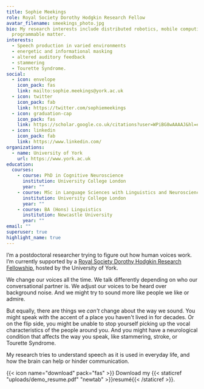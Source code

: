```yaml
---
title: Sophie Meekings
role: Royal Society Dorothy Hodgkin Research Fellow
avatar_filename: smeekings_photo.jpg
bio: My research interests include distributed robotics, mobile computing and
  programmable matter.
interests:
  - Speech production in varied environments
  - energetic and informational masking
  - altered auditory feedback
  - stammering
  - Tourette Syndrome.
social:
  - icon: envelope
    icon_pack: fas
    link: mailto:sophie.meekings@york.ac.uk
  - icon: twitter
    icon_pack: fab
    link: https://twitter.com/sophiemeekings
  - icon: graduation-cap
    icon_pack: fas
    link: https://scholar.google.co.uk/citations?user=WPiBG8wAAAAJ&hl=en
  - icon: linkedin
    icon_pack: fab
    link: https://www.linkedin.com/
organizations:
  - name: University of York
    url: https://www.york.ac.uk
education:
  courses:
    - course: PhD in Cognitive Neuroscience
      institution: University College London
      year: ""
    - course: MSc in Language Sciences with Linguistics and Neuroscience
      institution: University College London
      year: ""
    - course: BA (Hons) Linguistics
      institution: Newcastle University
      year: ""
email: ""
superuser: true
highlight_name: true
---
```

I’m a postdoctoral researcher trying to figure out how human voices work. I’m currently supported by a [Royal Society Dorothy Hodgkin Research Fellowship](https://royalsociety.org/news/2021/09/royal-society-announces-dorothy-hodgkin-fellows-2021/), hosted by the University of York.

We change our voices all the time. We talk differently depending on who our conversational partner is. We adjust our voices to be heard over background noise. And we might try to sound more like people we like or admire. 

But equally, there are things we *can't* change about the way we sound. You might speak with the accent of a place you haven't lived in for decades. Or on the flip side, you might be unable to stop yourself picking up the vocal characteristics of the people around you. And you might have a neurological condition that affects the way you speak, like stammering, stroke, or Tourette Syndrome. 

My research tries to understand speech as it is used in everyday life, and how the brain can help or hinder communication. 

{{< icon name="download" pack="fas" >}} Download my {{< staticref "uploads/demo_resume.pdf" "newtab" >}}resumé{{< /staticref >}}.
